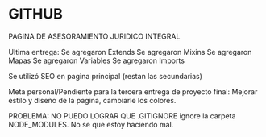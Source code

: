 # GITHUB
PAGINA DE ASESORAMIENTO JURIDICO INTEGRAL

Ultima entrega:
Se agregaron Extends
Se agregaron Mixins
Se agregaron Mapas
Se agregaron Variables
Se agregaron Imports

Se utilizó SEO en pagina principal (restan las secundarias)

Meta personal/Pendiente para la tercera entrega de proyecto final: Mejorar estilo y diseño de la pagina, cambiarle los colores.

PROBLEMA: NO PUEDO LOGRAR QUE .GITIGNORE ignore la carpeta NODE_MODULES. No se que estoy haciendo mal.